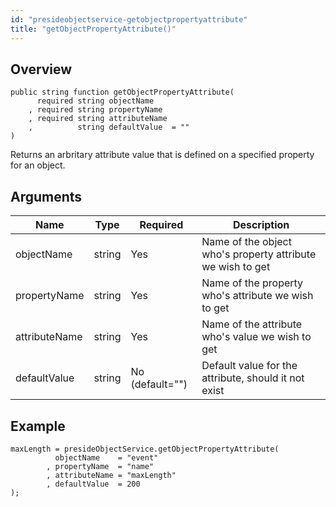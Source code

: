 ```yaml
---
id: "presideobjectservice-getobjectpropertyattribute"
title: "getObjectPropertyAttribute()"
---
```



## Overview




```luceescript
public string function getObjectPropertyAttribute(
      required string objectName   
    , required string propertyName 
    , required string attributeName
    ,          string defaultValue  = ""
)
```

Returns an arbritary attribute value that is defined on a specified property for an object.


## Arguments


<div class="table-responsive"><table class="table"><thead><tr><th>Name</th><th>Type</th><th>Required</th><th>Description</th></tr></thead><tbody><tr><td>objectName</td><td>string</td><td>Yes</td><td>Name of the object who's property attribute we wish to get</td></tr><tr><td>propertyName</td><td>string</td><td>Yes</td><td>Name of the property who's attribute we wish to get</td></tr><tr><td>attributeName</td><td>string</td><td>Yes</td><td>Name of the attribute who's value we wish to get</td></tr><tr><td>defaultValue</td><td>string</td><td>No (default="")</td><td>Default value for the attribute, should it not exist</td></tr></tbody></table></div>


## Example


```luceescript
maxLength = presideObjectService.getObjectPropertyAttribute(
          objectName    = "event"
        , propertyName  = "name"
        , attributeName = "maxLength"
        , defaultValue  = 200
);
```